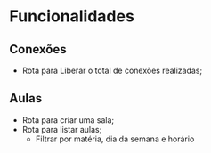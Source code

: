 # Funcionalidades

## Conexões

- Rota para Liberar o total de conexões realizadas;

## Aulas

- Rota para criar uma sala;
- Rota para listar aulas;
    - Filtrar por matéria, dia da semana e horário


